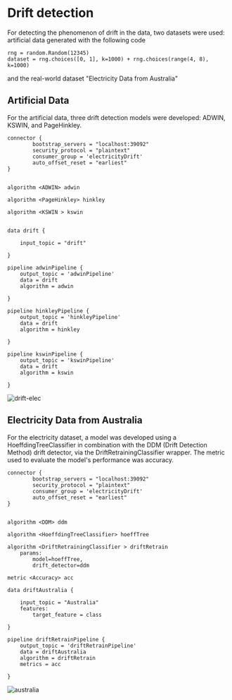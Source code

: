 # Drift detection

For detecting the phenomenon of drift in the data, two datasets were used: artificial data generated with the following code

```
rng = random.Random(12345)
dataset = rng.choices([0, 1], k=1000) + rng.choices(range(4, 8), k=1000)
```

and the real-world dataset "Electricity Data from Australia"

## Artificial Data

For the artificial data, three drift detection models were developed: ADWIN, KSWIN, and PageHinkley.

```
connector {
        bootstrap_servers = "localhost:39092"
        security_protocol = "plaintext"
        consumer_group = 'electricityDrift'
        auto_offset_reset = "earliest"
}


algorithm <ADWIN> adwin

algorithm <PageHinkley> hinkley

algorithm <KSWIN > kswin


data drift {

    input_topic = "drift"

}

pipeline adwinPipeline {
    output_topic = 'adwinPipeline'
    data = drift
    algorithm = adwin

}

pipeline hinkleyPipeline {
    output_topic = 'hinkleyPipeline'
    data = drift
    algorithm = hinkley

}

pipeline kswinPipeline {
    output_topic = 'kswinPipeline'
    data = drift
    algorithm = kswin

}
```

![drift-elec](/img/drift-elec.dot.png)

## Electricity Data from Australia

For the electricity dataset, a model was developed using a HoeffdingTreeClassifier in combination with the DDM (Drift Detection Method) drift detector, via the DriftRetrainingClassifier wrapper. The metric used to evaluate the model's performance was accuracy.

```
connector {
        bootstrap_servers = "localhost:39092"
        security_protocol = "plaintext"
        consumer_group = 'electricityDrift'
        auto_offset_reset = "earliest"
}


algorithm <DDM> ddm

algorithm <HoeffdingTreeClassifier> hoeffTree

algorithm <DriftRetrainingClassifier > driftRetrain
    params:
        model=hoeffTree,
        drift_detector=ddm

metric <Accuracy> acc

data driftAustralia {

    input_topic = "Australia"
    features:
        target_feature = class

}

pipeline driftRetrainPipeline {
    output_topic = 'driftRetrainPipeline'
    data = driftAustralia
    algorithm = driftRetrain
    metrics = acc

}
```

![australia](/img/australiaDrift.dot.png)
